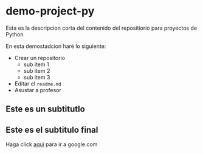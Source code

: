 # demo-project-py
Esta es la descripcion corta del contenido del repositiorio para proyectos de Python


En esta demostadcion haré lo siguiente:

* Crear un repositorio
  - sub item 1
  - sub item 2
  - sub item 3
* Editar el `readme.md`
* Asustar a profesor


 ## Este es un subtitutlo 
 
 ## Este es el subtitulo final
 
 
 Haga click [aqui](https://www.google.com) para ir a google.com
 
  
 
 
